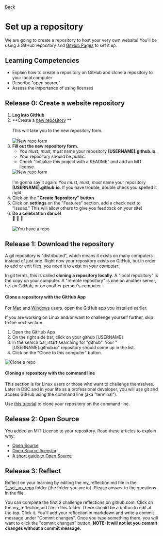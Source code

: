 [Back](README.md)

# Set up a repository

We are going to create a repository to host your very own website! You'll be using a GitHub repository and [GitHub Pages](http://pages.github.com/) to set it up.

## Learning Competencies

- Explain how to create a repository on GitHub and clone a repository to your local computer
- Describe "open source"
- Assess the importance of using licenses 


## Release 0: Create a website repository

1. **Log into GitHub**
2. **Create a [new repository](https://github.com/new) **<br /><br />This will take you to the new repository form.<br /><br />![New repo form](../imgs/github-repo-1.jpg)
3. **Fill out the new repository form.** <ul><li>You *must, must, must* name your repository **[USERNAME].github.io**.</li><li>Your repository should be *public*.  </li><li>Check "Initialize this project with a README" and add an MIT license. </li></ul>![New repo form](../imgs/github-repo-2.jpg)<br /><br />I'm gonna say it again: You *must, must, must* name your repository **[USERNAME].github.io**. If you have trouble, double check you spelled it right. 
4. Click on the **"Create Repository" button**
5. Click on **settings** on the "Features" section, add a check next to "Issues." This will allow others to give you feedback on your site!
6. **Do a celebration dance!** <br />:dancers: :tada: :dancer: <br /><br />![You have a repo](../imgs/github-repo3.jpg)


## Release 1: Download the repository

A git repository is "distributed", which means it exists on many computers instead of just one.  Right now your repository exists on GitHub, but in order to add or edit files, you need it to exist on *your computer*.

In git terms, this is called **cloning a repository locally**. A "local repository" is the copy on your computer. A "remote repository" is one on another server, i.e. on GitHub, or on another person's computer.  

#### Clone a repository with the GitHub App

For [Mac](http://mac.github.com/) and [Windows](http://windows.github.com/) users, open the GitHub app you installed earlier.

If you are working on Linux and/or want to challenge yourself further, skip to the next section.

1. Open the GitHub App
2. On the right side bar, click on your github [USERNAME]
3. In the search bar, start searching for "github".  Your "[USERNAME].github.io" repository should come up in the list.
4. Click on the "Clone to this computer" button.

![Clone a repo](../imgs/github-app-1_clone.jpg)


#### Cloning a repository with the command line

This section is for Linux users or those who want to challenge themselves.  Later in DBC and in your life as a professional developer, you will use git and access GitHub using the command line (aka "terminal").

Use [this tutorial](git_clone.md) to clone your repository on the command line.

## Release 2: Open Source

You added an MIT License to your repository.  Read these articles to explain why:

* [Open Source](http://skillcrush.com/2012/08/29/open-source-software/) 
* [Open Source licensing](http://www.slideshare.net/CodeMontage/writespeakcode-open-source-licenses) 
* [A short guide to Open Source](http://www.smashingmagazine.com/2010/03/24/a-short-guide-to-open-source-and-similar-licenses/)


## Release 3: Reflect

Reflect on your learning by editing the my_reflection.md file in the [2_set_up_repo](./) folder (the folder you are in). Please answer to the questions in the file. 

You can complete the first 2 challenge reflections on github.com. Click on the my_reflection.md file in this folder. There should be a button to edit at the top. Click it. You'll add your reflection in markdown and write a commit message under "Commit changes". Once you type something there, you will want to click the "commit changes" button. **NOTE: It will not let you commit changes without a commit message.**
